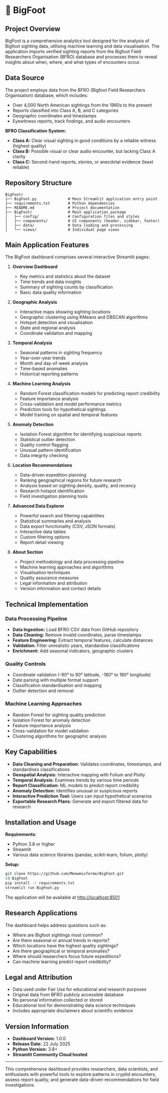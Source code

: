 # 🦶 BigFoot

## Project Overview

BigFoot is a comprehensive analytics tool designed for the analysis of Bigfoot sighting data, utilising machine learning and data visualisation. The application imports verified sighting reports from the Bigfoot Field Researchers Organisation (BFRO) database and processes them to reveal insights about when, where, and what types of encounters occur.

## Data Source

The project employs data from the BFRO (Bigfoot Field Researchers Organisation) database, which includes:

- Over 4,000 North American sightings from the 1960s to the present
- Reports classified into Class A, B, and C categories
- Geographic coordinates and timestamps
- Eyewitness reports, track findings, and audio encounters

**BFRO Classification System:**
- **Class A:** Clear visual sighting in good conditions by a reliable witness (highest quality)
- **Class B:** Possible visual or clear audio encounter, but lacking Class A clarity
- **Class C:** Second-hand reports, stories, or anecdotal evidence (least reliable)

## Repository Structure

```
BigFoot/
├── BigFoot.py              # Main Streamlit application entry point
├── requirements.txt        # Python dependencies
├── README.md               # Project documentation
├── BigFoot/                # Main application package
│   ├── config/             # Configuration files and styles
│   ├── components/         # UI components (header, sidebar, footer)
│   ├── data/               # Data loading and processing
│   └── views/              # Individual page views
```

## Main Application Features

The BigFoot dashboard comprises several interactive Streamlit pages:

1. **Overview Dashboard**
   - Key metrics and statistics about the dataset
   - Time trends and data insights
   - Summary of sighting counts by classification
   - Basic data quality information

2. **Geographic Analysis**
   - Interactive maps showing sighting locations
   - Geographic clustering using KMeans and DBSCAN algorithms
   - Hotspot detection and visualisation
   - State and regional analysis
   - Coordinate validation and mapping

3. **Temporal Analysis**
   - Seasonal patterns in sighting frequency
   - Year-over-year trends
   - Month and day-of-week analysis
   - Time-based anomalies
   - Historical reporting patterns

4. **Machine Learning Analysis**
   - Random Forest classification models for predicting report credibility
   - Feature importance analysis
   - Cross-validation and model performance metrics
   - Prediction tools for hypothetical sightings
   - Model training on spatial and temporal features

5. **Anomaly Detection**
   - Isolation Forest algorithm for identifying suspicious reports
   - Statistical outlier detection
   - Quality control flagging
   - Unusual pattern identification
   - Data integrity checking

6. **Location Recommendations**
   - Data-driven expedition planning
   - Ranking geographical regions for future research
   - Analysis based on sighting density, quality, and recency
   - Research hotspot identification
   - Field investigation planning tools

7. **Advanced Data Explorer**
   - Powerful search and filtering capabilities
   - Statistical summaries and analysis
   - Data export functionality (CSV, JSON formats)
   - Interactive data tables
   - Custom filtering options
   - Report detail viewing

8. **About Section**
   - Project methodology and data processing pipeline
   - Machine learning approaches and algorithms
   - Visualisation techniques
   - Quality assurance measures
   - Legal information and attribution
   - Version information and contact details

## Technical Implementation

### Data Processing Pipeline

- **Data Ingestion:** Load BFRO CSV data from GitHub repository
- **Data Cleaning:** Remove invalid coordinates, parse timestamps
- **Feature Engineering:** Extract temporal features, calculate distances
- **Validation:** Filter unrealistic years, standardise classifications
- **Enrichment:** Add seasonal indicators, geographic clusters

### Quality Controls

- Coordinate validation (-90° to 90° latitude, -180° to 180° longitude)
- Date parsing with multiple format support
- Classification standardisation and mapping
- Outlier detection and removal

### Machine Learning Approaches

- Random Forest for sighting quality prediction
- Isolation Forest for anomaly detection
- Feature importance analysis
- Cross-validation for model validation
- Clustering algorithms for geographic analysis

## Key Capabilities

- **Data Cleaning and Preparation:** Validates coordinates, timestamps, and standardises classifications
- **Geospatial Analysis:** Interactive mapping with Folium and Plotly
- **Temporal Analysis:** Examines trends by various time periods
- **Report Classification:** ML models to predict report credibility
- **Anomaly Detection:** Identifies unusual or suspicious reports
- **Interactive Prediction Tool:** Users can input hypothetical scenarios
- **Exportable Research Plans:** Generate and export filtered data for research

## Installation and Usage

**Requirements:**
- Python 3.8 or higher
- Streamlit
- Various data science libraries (pandas, scikit-learn, folium, plotly)

**Setup:**
```bash
git clone https://github.com/Meowmixforme/BigFoot.git
cd BigFoot
pip install -r requirements.txt
streamlit run BigFoot.py
```

The application will be available at [http://localhost:8501](http://localhost:8501)

## Research Applications

The dashboard helps address questions such as:

- Where are Bigfoot sightings most common?
- Are there seasonal or annual trends in reports?
- Which locations have the highest quality sightings?
- Are there geographical or temporal anomalies?
- Where should researchers focus future expeditions?
- Can machine learning predict report credibility?

## Legal and Attribution

- Data used under Fair Use for educational and research purposes
- Original data from BFRO publicly accessible database
- No personal information collected or stored
- Educational tool for demonstrating data science techniques
- Includes appropriate disclaimers about scientific evidence

## Version Information

- **Dashboard Version:** 1.0.0
- **Release Date:** 22 July 2025
- **Python Version:** 3.8+
- **Streamlit Community Cloud hosted**

---

This comprehensive dashboard provides researchers, data scientists, and enthusiasts with powerful tools to explore patterns in cryptid encounters, assess report quality, and generate data-driven recommendations for field investigations.
